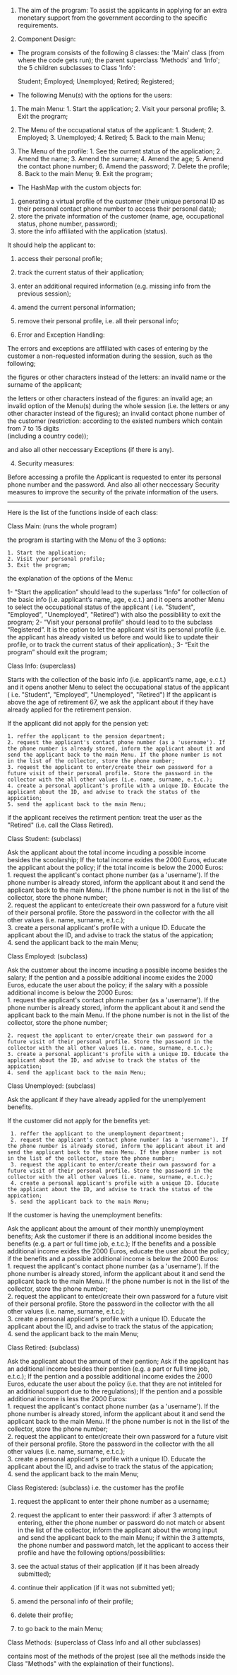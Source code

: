 1. The aim of the program:
To assist the applicants in applying for an extra monetary support from the government according to the specific requirements.

2. Component Design:

 - The program consists of the following 8 classes:
  the 'Main' class (from where the code gets run);
  the parent superclass 'Methods' and 'Info';
  the 5 children subclasses to Class 'Info':

   Student;
   Employed;
   Unemployed;
   Retired;
   Registered;

 -   The following Menu(s) with the options for the users:

  1. The main Menu:
    1. Start the application;
    2. Visit your personal profile;
    3. Exit the program;

  2. The Menu of the occupational status of the applicant:
    1. Student;
    2. Employed;
    3. Unemployed;
    4. Retired;
    5. Back to the main Menu;

  3. The Menu of the profile:
    1. See the current status of the application;
    2. Amend the name;
    3. Amend the surname;
    4. Amend the age;
    5. Amend the contact phone number;
    6. Amend the password;
    7. Delete the profile;
    8. Back to the main Menu;
    9. Exit the program; 

 - The HashMap with the custom objects for:
  1. generating a virtual profile of the customer (their unique personal ID as their personal contact phone number 
    to access their personal data);
  2. store the private information of the customer (name, age, 
    occupational status, phone number, password);
  3. store the info affiliated with the application (status).

  It should help the applicant to:

  1. access their personal profile;
  3. track the current status of their application;
  4. enter an additional required information (e.g. missing info from the 
     previous session);
  5. amend the current personal information; 
  6. remove their personal profile, i.e. all their personal info;

3. Error and Exception Handling:

 The errors and exceptions are affiliated with cases of entering by the customer a non-requested information during the session, such as the following; 

 the figures or other characters instead of the letters:
    an invalid name or the surname of the applicant;

 the letters or other characters instead of the figures:
    an invalid age;
    an invalid option of the Menu(s) during the whole session (i.e. the 
  letters or any other character instead of the figures);
    an invalid contact phone number of the customer (restriction: 
   according to the existed numbers which contain from 7 to 15 digits  
   (including a country code));

 and also all other neccessary Exceptions (if there is any).

4. Security measures:

Before accessing a profile the Applicant is requested to enter its personal phone number and the password.
And also all other neccessary Security measures to improve the security of the private information of the users.

-------------------------------------------------------------------
Here is the list of the functions inside of each class:

Class Main:
 (runs the whole program)

 the program is starting with the Menu of the 3 options:

    1. Start the application;
    2. Visit your personal profile;
    3. Exit the program;

the explanation of the options of the Menu:

 1- “Start the application” should lead to the superlass “Info” for collection of the basic info (i.e. applicant’s name, age, e.c.t.) and it opens another Menu to select the occupational status of the applicant ( i.e. "Student", "Employed", "Unemployed", "Retired") with also the possiblility to exit the program;
 2- “Visit your personal profile” should lead to to the subclass “Registered”. It is the option to let the applicant visit its personal profile (i.e. the applicant has already visited us before and would like to update their profile, or to track the current status of their application).;
 3- “Exit the program” should exit the program;

Class Info:
 (superclass)

Starts with the collection of the basic info (i.e. applicant’s name, age, e.c.t.) and it opens another Menu to select the occupational status of the applicant ( i.e. "Student", "Employed", "Unemployed", "Retired") 
If the applicant is above the age of retirement 67, we ask the applicant about if they have already applied for the retirement pension.

  If the applicant did not apply for the pension yet:

    1. reffer the applicant to the pension department;
    2. request the applicant's contact phone number (as a 'username'). If the phone number is already stored, inform the applicant about it and send the applicant back to the main Menu. If the phone number is not in the list of the collector, store the phone number;                                                                                            
    3. request the applicant to enter/create their own password for a future visit of their personal profile. Store the password in the collector with the all other values (i.e. name, surname, e.t.c.);                                                                                                
    4. create a personal applicant's profile with a unique ID. Educate the applicant about the ID, and advise to track the status of the appication;                         
    5. send the applicant back to the main Menu;

  if the applicant receives the retirment pention: treat the user as the "Retired" (i.e. call the Class Retired).


Class Student:
 (subclass)

 Ask the applicant about the total income incuding a possible income besides the scoolarship;
 If the total income exides the 2000 Euros, educate the applicant about the policy;
 if the total income is below the 2000 Euros:                                                                                          
    1. request the applicant's contact phone number (as a 'username'). If the phone number is already stored, inform the applicant about it and send the applicant back to the main Menu. If the phone number is not in the list of the collector, store the phone number;                                                                                            
    2. request the applicant to enter/create their own password for a future visit of their personal profile. Store the password in the collector with the all other values (i.e. name, surname, e.t.c.);                                                                                                
    3. create a personal applicant's profile with a unique ID. Educate the applicant about the ID, and advise to track the status of the appication;                         
    4. send the applicant back to the main Menu;

Class Employed:
 (subclass)

 Ask the customer about the income incuding a possible income besides the salary; 
 If the pention and a possible additional income exides the 2000 Euros, educate the user about the policy;
if the salary with a possible additional income is below the 2000 Euros:                                                                                               
    1. request the applicant's contact phone number (as a 'username'). If the phone number is already stored, inform the applicant about it and send the applicant back to the main Menu. If the phone number is not in the list of the collector, store the phone number;                                                                                            
   
    2. request the applicant to enter/create their own password for a future visit of their personal profile. Store the password in the collector with the all other values (i.e. name, surname, e.t.c.);               
    3. create a personal applicant's profile with a unique ID. Educate the applicant about the ID, and advise to track the status of the appication;                         
    4. send the applicant back to the main Menu;

Class Unemployed:
 (subclass)

 Ask the applicant if they have already applied for the unemplyement benefits.

  If the customer did not apply for the benefits yet:

     1. reffer the applicant to the unemployment department; 
     2. request the applicant's contact phone number (as a 'username'). If the phone number is already stored, inform the applicant about it and send the applicant back to the main Menu. If the phone number is not in the list of the collector, store the phone number;                                                                                            
     3. request the applicant to enter/create their own password for a future visit of their personal profile. Store the password in the collector with the all other values (i.e. name, surname, e.t.c.);                                                                                                
     4. create a personal applicant's profile with a unique ID. Educate the applicant about the ID, and advise to track the status of the appication;                         
     5. send the applicant back to the main Menu;

  If the customer is having the unemployment benefits:

 Ask the applicant about the amount of their monthly unemployment benefits;
 Ask the customer if there is an additional income besides the benefits (e.g. a part or full time job, e.t.c.);
 If the benefits and a possible additional income exides the 2000 Euros, educate the user about the policy;
 if the benefits and a possible additional income is below the 2000 Euros:                                                                                 
    1. request the applicant's contact phone number (as a 'username'). If the phone number is already stored, inform the applicant about it and send the applicant back to the main Menu. If the phone number is not in the list of the collector, store the phone number;                                                                                            
     2. request the applicant to enter/create their own password for a future visit of their personal profile. Store the password in the collector with the all other values (i.e. name, surname, e.t.c.);                                                                                                
     3. create a personal applicant's profile with a unique ID. Educate the applicant about the ID, and advise to track the status of the appication;                         
4. send the applicant back to the main Menu;

Class Retired:
(subclass)

  Ask the applicant about the amount of their pention;
  Ask if the applicant has an additional income besides their pention (e.g. a part or full time job, e.t.c.);
  If the pention and a possible additional income exides the 2000 Euros, educate the user about the policy (i.e. that they are not intiteled for an additional support due to the regulations);
  If the pention and a possible additional income is less the 2000 Euros:                                                                                 
    1. request the applicant's contact phone number (as a 'username'). If the phone number is already stored, inform the applicant about it and send the applicant back to the main Menu. If the phone number is not in the list of the collector, store the phone number;                                                                                            
     2. request the applicant to enter/create their own password for a future visit of their personal profile. Store the password in the collector with the all other values (i.e. name, surname, e.t.c.);                                                                                                
     3. create a personal applicant's profile with a unique ID. Educate the applicant about the ID, and advise to track the status of the appication;                         
4. send the applicant back to the main Menu;

Class Registered:
(subclass)
i.e. the customer has the profile

1. request the applicant to enter their phone number as a username;
2. request the applicant to enter their password:
  if after 3 attempts of entering, either the phone number or password do not match or absent in the list of the collector, inform the applicant about the wrong input and send the applicant back to the main Menu;
 if within the 3 attempts, the phone number and password match, let 
 the applicant to access their profile and have the following options/possibilities:

  1. see the actual status of their application (if it has been already submitted);
  2. continue their application (if it was not submitted yet);
  3. amend the personal info of their profile;
  4. delete their profile;
  5. to go back to the main Menu;

Class Methods:
(superclass of Class Info and all other subclasses)

contains most of the methods of the projest (see all the methods inside the Class "Methods" with the explaination of their functions).
